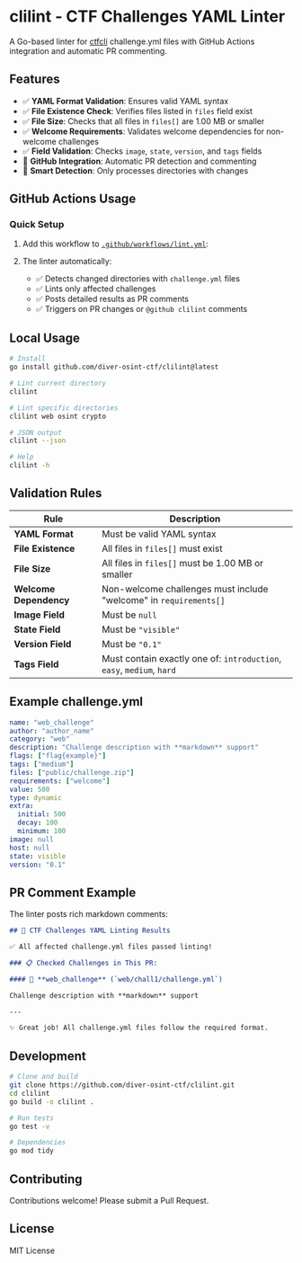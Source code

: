 # clilint - CTF Challenges YAML Linter

A Go-based linter for [ctfcli](https://github.com/CTFd/ctfcli) challenge.yml files with GitHub Actions integration and automatic PR commenting.

## Features

- ✅ **YAML Format Validation**: Ensures valid YAML syntax
- ✅ **File Existence Check**: Verifies files listed in `files` field exist
- ✅ **File Size**: Checks that all files in `files[]` are 1.00 MB or smaller
- ✅ **Welcome Requirements**: Validates welcome dependencies for non-welcome challenges
- ✅ **Field Validation**: Checks `image`, `state`, `version`, and `tags` fields
- 🚀 **GitHub Integration**: Automatic PR detection and commenting
- 🎯 **Smart Detection**: Only processes directories with changes

## GitHub Actions Usage

### Quick Setup

1. Add this workflow to [`.github/workflows/lint.yml`](./.github/workflows/lint.yml):

2. The linter automatically:
   - ✅ Detects changed directories with `challenge.yml` files
   - ✅ Lints only affected challenges
   - ✅ Posts detailed results as PR comments
   - ✅ Triggers on PR changes or `@github clilint` comments

## Local Usage

```bash
# Install
go install github.com/diver-osint-ctf/clilint@latest

# Lint current directory
clilint

# Lint specific directories
clilint web osint crypto

# JSON output
clilint --json

# Help
clilint -h
```

## Validation Rules

| Rule                   | Description                                                           |
| ---------------------- | --------------------------------------------------------------------- |
| **YAML Format**        | Must be valid YAML syntax                                             |
| **File Existence**     | All files in `files[]` must exist                                     |
| **File Size**          | All files in `files[]` must be 1.00 MB or smaller                     |
| **Welcome Dependency** | Non-welcome challenges must include "welcome" in `requirements[]`     |
| **Image Field**        | Must be `null`                                                        |
| **State Field**        | Must be `"visible"`                                                   |
| **Version Field**      | Must be `"0.1"`                                                       |
| **Tags Field**         | Must contain exactly one of: `introduction`, `easy`, `medium`, `hard` |

## Example challenge.yml

```yaml
name: "web_challenge"
author: "author_name"
category: "web"
description: "Challenge description with **markdown** support"
flags: ["flag{example}"]
tags: ["medium"]
files: ["public/challenge.zip"]
requirements: ["welcome"]
value: 500
type: dynamic
extra:
  initial: 500
  decay: 100
  minimum: 100
image: null
host: null
state: visible
version: "0.1"
```

## PR Comment Example

The linter posts rich markdown comments:

```markdown
## 🎉 CTF Challenges YAML Linting Results

✅ All affected challenge.yml files passed linting!

### 📋 Checked Challenges in This PR:

#### 🚩 **web_challenge** (`web/chall1/challenge.yml`)

Challenge description with **markdown** support

---

✨ Great job! All challenge.yml files follow the required format.
```

## Development

```bash
# Clone and build
git clone https://github.com/diver-osint-ctf/clilint.git
cd clilint
go build -o clilint .

# Run tests
go test -v

# Dependencies
go mod tidy
```

## Contributing

Contributions welcome! Please submit a Pull Request.

## License

MIT License
